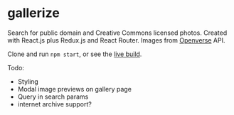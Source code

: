 # gallerize

Search for public domain and Creative Commons licensed photos. Created with React.js plus Redux.js and React Router. Images from [Openverse](https://wordpress.org/openverse/) API.

Clone and run `npm start`, or see the [live build](https://nadiakay.github.io/gallerize/).

Todo:

- Styling
- Modal image previews on gallery page
- Query in search params
- internet archive support?
